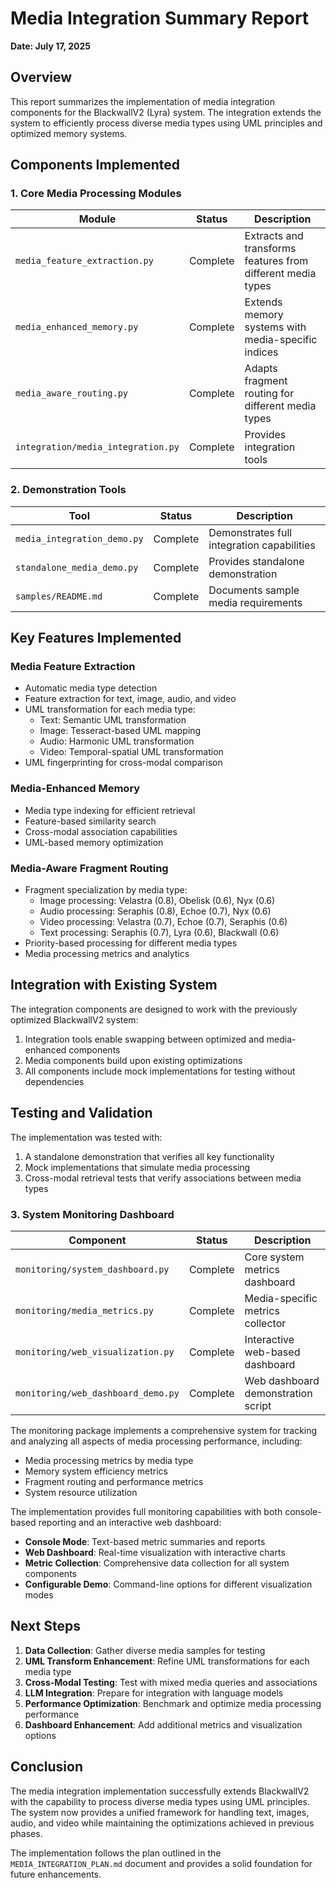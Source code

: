 # Media Integration Summary Report

**Date: July 17, 2025**

## Overview

This report summarizes the implementation of media integration components for the BlackwallV2 (Lyra) system. The integration extends the system to efficiently process diverse media types using UML principles and optimized memory systems.

## Components Implemented

### 1. Core Media Processing Modules

| Module | Status | Description |
|--------|--------|-------------|
| `media_feature_extraction.py` | Complete | Extracts and transforms features from different media types |
| `media_enhanced_memory.py` | Complete | Extends memory systems with media-specific indices |
| `media_aware_routing.py` | Complete | Adapts fragment routing for different media types |
| `integration/media_integration.py` | Complete | Provides integration tools |

### 2. Demonstration Tools

| Tool | Status | Description |
|------|--------|-------------|
| `media_integration_demo.py` | Complete | Demonstrates full integration capabilities |
| `standalone_media_demo.py` | Complete | Provides standalone demonstration |
| `samples/README.md` | Complete | Documents sample media requirements |

## Key Features Implemented

### Media Feature Extraction

- Automatic media type detection
- Feature extraction for text, image, audio, and video
- UML transformation for each media type:
  - Text: Semantic UML transformation
  - Image: Tesseract-based UML mapping
  - Audio: Harmonic UML transformation
  - Video: Temporal-spatial UML transformation
- UML fingerprinting for cross-modal comparison

### Media-Enhanced Memory

- Media type indexing for efficient retrieval
- Feature-based similarity search
- Cross-modal association capabilities
- UML-based memory optimization

### Media-Aware Fragment Routing

- Fragment specialization by media type:
  - Image processing: Velastra (0.8), Obelisk (0.6), Nyx (0.6)
  - Audio processing: Seraphis (0.8), Echoe (0.7), Nyx (0.6)
  - Video processing: Velastra (0.7), Echoe (0.7), Seraphis (0.6)
  - Text processing: Seraphis (0.7), Lyra (0.6), Blackwall (0.6)
- Priority-based processing for different media types
- Media processing metrics and analytics

## Integration with Existing System

The integration components are designed to work with the previously optimized BlackwallV2 system:

1. Integration tools enable swapping between optimized and media-enhanced components
2. Media components build upon existing optimizations
3. All components include mock implementations for testing without dependencies

## Testing and Validation

The implementation was tested with:

1. A standalone demonstration that verifies all key functionality
2. Mock implementations that simulate media processing
3. Cross-modal retrieval tests that verify associations between media types

### 3. System Monitoring Dashboard

| Component | Status | Description |
|-----------|--------|-------------|
| `monitoring/system_dashboard.py` | Complete | Core system metrics dashboard |
| `monitoring/media_metrics.py` | Complete | Media-specific metrics collector |
| `monitoring/web_visualization.py` | Complete | Interactive web-based dashboard |
| `monitoring/web_dashboard_demo.py` | Complete | Web dashboard demonstration script |

The monitoring package implements a comprehensive system for tracking and analyzing all aspects of media processing performance, including:

- Media processing metrics by media type
- Memory system efficiency metrics
- Fragment routing and performance metrics
- System resource utilization

The implementation provides full monitoring capabilities with both console-based reporting and an interactive web dashboard:

- **Console Mode**: Text-based metric summaries and reports
- **Web Dashboard**: Real-time visualization with interactive charts
- **Metric Collection**: Comprehensive data collection for all system components
- **Configurable Demo**: Command-line options for different visualization modes

## Next Steps

1. **Data Collection**: Gather diverse media samples for testing
2. **UML Transform Enhancement**: Refine UML transformations for each media type
3. **Cross-Modal Testing**: Test with mixed media queries and associations
4. **LLM Integration**: Prepare for integration with language models
5. **Performance Optimization**: Benchmark and optimize media processing performance
6. **Dashboard Enhancement**: Add additional metrics and visualization options

## Conclusion

The media integration implementation successfully extends BlackwallV2 with the capability to process diverse media types using UML principles. The system now provides a unified framework for handling text, images, audio, and video while maintaining the optimizations achieved in previous phases.

The implementation follows the plan outlined in the `MEDIA_INTEGRATION_PLAN.md` document and provides a solid foundation for future enhancements.
